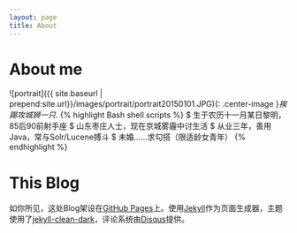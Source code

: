 ```yaml
---
layout: page
title: About
---
```


# About me

![portrait]({{ site.baseurl | prepend:site.url}}/images/portrait/portrait20150101.JPG){: .center-image }*挨踢攻城狮一只.*
{% highlight Bash shell scripts %}
$ 生于农历十一月某日黎明，85后90前射手座
$ 山东枣庄人士，现在京城雾霾中讨生活
$ 从业三年，善用Java，常与Solr/Lucene搏斗
$ 未婚……求勾搭（限适龄女青年）
{% endhighlight %}

# This Blog
如你所见，这处Blog架设在[GitHub Pages](https://pages.github.com/)上。使用[Jekyll](http://jekyllrb.com/)作为页面生成器，主题使用了[jekyll-clean-dark](http://jekyllthemes.org/themes/jekyll-clean-dark/)，评论系统由[Disqus](https://disqus.com/)提供。
